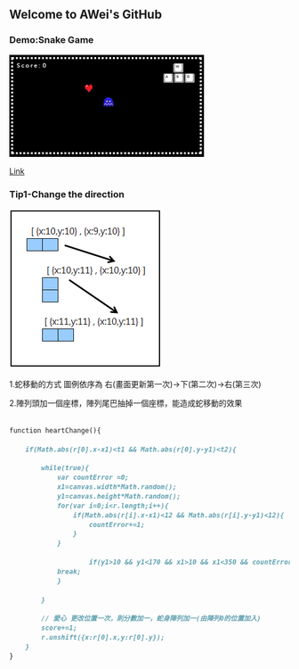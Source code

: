 ## Welcome to AWei's GitHub






### Demo:Snake Game
![Markdown1](images/samplepic.png)

[Link](https://spiraleyeld.github.io/Snake_Game/demo.html)




### Tip1-Change the direction
![Markdown2](images/cor.png)

1.蛇移動的方式 圖例依序為 右(畫面更新第一次)→下(第二次)→右(第三次)

2.陣列頭加一個座標，陣列尾巴抽掉一個座標，能造成蛇移動的效果

```markdown

function heartChange(){
					
	if(Math.abs(r[0].x-x1)<t1 && Math.abs(r[0].y-y1)<t2){
						
		while(true){
			var countError =0;
			x1=canvas.width*Math.random();
			y1=canvas.height*Math.random();
			for(var i=0;i<r.length;i++){
				if(Math.abs(r[i].x-x1)<12 && Math.abs(r[i].y-y1)<12){
					countError+=1;
				}
			}
							
            	    if(y1>10 && y1<170 && x1>10 && x1<350 && countError==0){
			break;
			}
								
		}
                        
		// 愛心 更改位置一次，則分數加一，蛇身陣列加一(由陣列0的位置加入)		
		score+=1;
		r.unshift({x:r[0].x,y:r[0].y});
	}
}  

```



